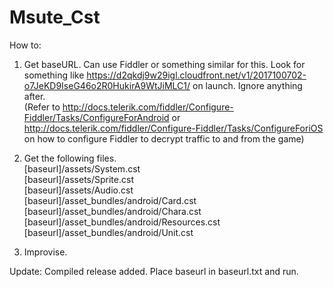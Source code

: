 # Msute_Cst

How to:
1. Get baseURL. Can use Fiddler or something similar for this. Look for something like https://d2qkdj9w29igl.cloudfront.net/v1/2017100702-o7JeKD9IseG46o2R0HukirA9WtJiMLC1/ on launch. Ignore anything after.  
(Refer to http://docs.telerik.com/fiddler/Configure-Fiddler/Tasks/ConfigureForAndroid or http://docs.telerik.com/fiddler/Configure-Fiddler/Tasks/ConfigureForiOS on how to configure Fiddler to decrypt traffic to and from the game)

2. Get the following files.  
[baseurl]/assets/System.cst  
[baseurl]/assets/Sprite.cst  
[baseurl]/assets/Audio.cst  
[baseurl]/asset_bundles/android/Card.cst  
[baseurl]/asset_bundles/android/Chara.cst  
[baseurl]/asset_bundles/android/Resources.cst  
[baseurl]/asset_bundles/android/Unit.cst  
3. Improvise.

Update: Compiled release added. Place baseurl in baseurl.txt and run.
